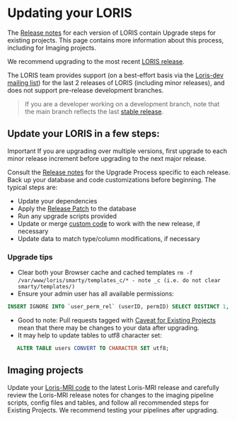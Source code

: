 # Updating your LORIS
The [Release notes](https://github.com/aces/Loris/releases) for each version of LORIS contain Upgrade steps for existing projects.
This page contains more information about this process, including for Imaging projects.

We recommend upgrading to the most recent [LORIS release](https://github.com/aces/Loris/releases).

The LORIS team provides support (on a best-effort basis via the [Loris-dev mailing list](https://github.com/aces/Loris/wiki/Get-in-Touch)) for the last 2 releases of LORIS (including minor releases), and does not support pre-release development branches.

> If you are a developer working on a development branch, note that the main branch reflects the last [stable release](https://github.com/aces/Loris/releases).

## Update your LORIS in a few steps:
Important If you are upgrading over multiple versions, first upgrade to each minor release increment before upgrading to the next major release.

Consult the [Release notes](https://github.com/aces/Loris/releases) for the Upgrade Process specific to each release. Back up your database and code customizations before beginning. The typical steps are:

 * Update your dependencies
 * Apply the [Release Patch](https://github.com/aces/Loris/tree/main/SQL/Release_patches) to the database
 * Run any upgrade scripts provided
 * Update or merge [custom code](https://github.com/aces/Loris/wiki/Code-Customization) to work with the new release, if necessary
 * Update data to match type/column modifications, if necessary

### Upgrade tips
 * Clear both your Browser cache and cached templates `rm -f` `/var/www/loris/smarty/templates_c/* - note _c (i.e. do not clear smarty/templates/)`
 * Ensure your admin user has all available permissions:
 ```SQL
 INSERT IGNORE INTO `user_perm_rel` (userID, permID) SELECT DISTINCT 1, permID FROM  permissions;
 ```
 * Good to note: Pull requests tagged with [Caveat for Existing Projects](https://github.com/aces/Loris/pulls?q=is%3Apr+label%3A%22Caveat+for+Existing+Projects%22+is%3Amerged) mean that there may be changes to your data after upgrading.
 * It may help to update tables to utf8 character set:
 ```SQL
    ALTER TABLE users CONVERT TO CHARACTER SET utf8;
 ```
## Imaging projects
Update your [Loris-MRI code](https://github.com/aces/Loris-MRI/releases) to the latest Loris-MRI release and carefully review the Loris-MRI release notes for changes to the imaging pipeline scripts, config files and tables, and follow all recommended steps for Existing Projects. We recommend testing your pipelines after upgrading.